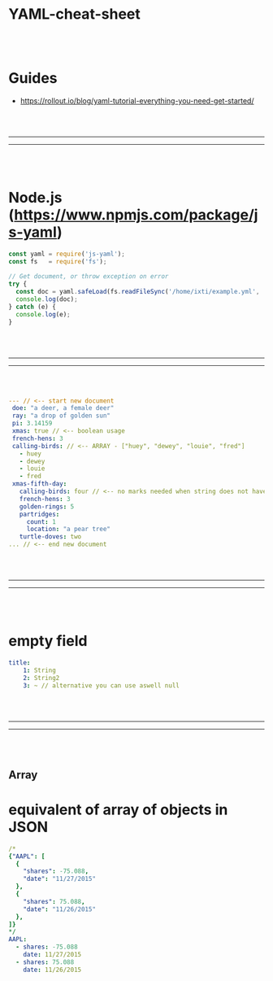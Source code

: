 # YAML-cheat-sheet

<br><br>

# Guides
- https://rollout.io/blog/yaml-tutorial-everything-you-need-get-started/

<br><br>
 _____________________________________________________
 _____________________________________________________
<br><br>

# Node.js (https://www.npmjs.com/package/js-yaml)
```javascript
const yaml = require('js-yaml');
const fs   = require('fs');
 
// Get document, or throw exception on error
try {
  const doc = yaml.safeLoad(fs.readFileSync('/home/ixti/example.yml', 'utf8'));
  console.log(doc);
} catch (e) {
  console.log(e);
}
```


<br><br>
 _____________________________________________________
 _____________________________________________________
<br><br>

```yml
--- // <-- start new document
 doe: "a deer, a female deer"
 ray: "a drop of golden sun"
 pi: 3.14159
 xmas: true // <-- boolean usage
 french-hens: 3
 calling-birds: // <-- ARRAY - ["huey", "dewey", "louie", "fred"]
   - huey
   - dewey
   - louie
   - fred
 xmas-fifth-day: 
   calling-birds: four // <-- no marks needed when string does not have spaces
   french-hens: 3
   golden-rings: 5
   partridges: 
     count: 1
     location: "a pear tree"
   turtle-doves: two
... // <-- end new document
```


<br><br>
 _____________________________________________________
 _____________________________________________________
<br><br>

# empty field

```yml
title:
    1: String
    2: String2
    3: ~ // alternative you can use aswell null
```

<br><br>
 _____________________________________________________
 _____________________________________________________
<br><br>

## Array

# equivalent of array of objects in JSON

```yml
/*
{"AAPL": [
  {
    "shares": -75.088,
    "date": "11/27/2015"
  },
  {
    "shares": 75.088,
    "date": "11/26/2015"
  },
]}
*/
AAPL:
  - shares: -75.088
    date: 11/27/2015
  - shares: 75.088
    date: 11/26/2015
```
